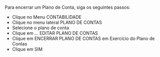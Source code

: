 Para encerrar um Plano de Conta, siga os seguintes passos:

* Clique no Menu CONTABILIDADE
* Clique no menu lateral PLANO DE CONTAS
* Selecione o plano de conta
* Clique em ... EDITAR PLANO DE CONTAS
* Clique em ENCERRAR PLANO DE CONTAS em Exercício do Plano de Contas
* Clique em SIM